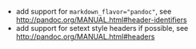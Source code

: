 - add support for `markdown_flavor="pandoc"`, see <http://pandoc.org/MANUAL.html#header-identifiers>
- add support for setext style headers if possible, see <http://pandoc.org/MANUAL.html#headers>

